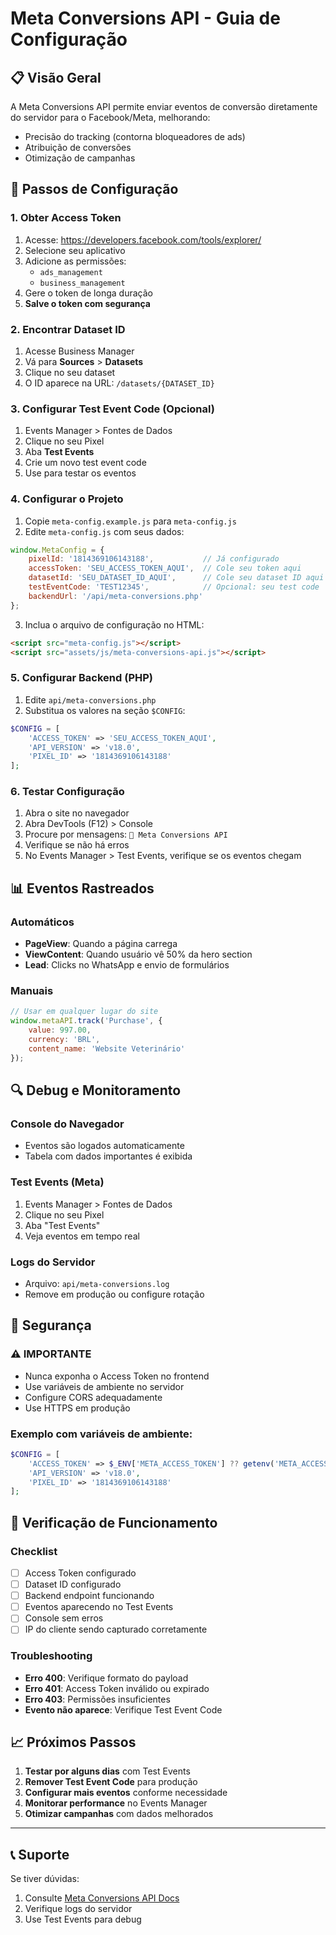 # Meta Conversions API - Guia de Configuração

## 📋 Visão Geral

A Meta Conversions API permite enviar eventos de conversão diretamente do servidor para o Facebook/Meta, melhorando:
- Precisão do tracking (contorna bloqueadores de ads)
- Atribuição de conversões
- Otimização de campanhas

## 🚀 Passos de Configuração

### 1. Obter Access Token

1. Acesse: https://developers.facebook.com/tools/explorer/
2. Selecione seu aplicativo
3. Adicione as permissões:
   - `ads_management`
   - `business_management`
4. Gere o token de longa duração
5. **Salve o token com segurança**

### 2. Encontrar Dataset ID

1. Acesse Business Manager
2. Vá para **Sources** > **Datasets**
3. Clique no seu dataset
4. O ID aparece na URL: `/datasets/{DATASET_ID}`

### 3. Configurar Test Event Code (Opcional)

1. Events Manager > Fontes de Dados
2. Clique no seu Pixel
3. Aba **Test Events**
4. Crie um novo test event code
5. Use para testar os eventos

### 4. Configurar o Projeto

1. Copie `meta-config.example.js` para `meta-config.js`
2. Edite `meta-config.js` com seus dados:

```javascript
window.MetaConfig = {
    pixelId: '1814369106143188',           // Já configurado
    accessToken: 'SEU_ACCESS_TOKEN_AQUI',  // Cole seu token aqui
    datasetId: 'SEU_DATASET_ID_AQUI',      // Cole seu dataset ID aqui
    testEventCode: 'TEST12345',            // Opcional: seu test code
    backendUrl: '/api/meta-conversions.php'
};
```

3. Inclua o arquivo de configuração no HTML:

```html
<script src="meta-config.js"></script>
<script src="assets/js/meta-conversions-api.js"></script>
```

### 5. Configurar Backend (PHP)

1. Edite `api/meta-conversions.php`
2. Substitua os valores na seção `$CONFIG`:

```php
$CONFIG = [
    'ACCESS_TOKEN' => 'SEU_ACCESS_TOKEN_AQUI',
    'API_VERSION' => 'v18.0',
    'PIXEL_ID' => '1814369106143188'
];
```

### 6. Testar Configuração

1. Abra o site no navegador
2. Abra DevTools (F12) > Console
3. Procure por mensagens: `🎯 Meta Conversions API`
4. Verifique se não há erros
5. No Events Manager > Test Events, verifique se os eventos chegam

## 📊 Eventos Rastreados

### Automáticos
- **PageView**: Quando a página carrega
- **ViewContent**: Quando usuário vê 50% da hero section
- **Lead**: Clicks no WhatsApp e envio de formulários

### Manuais
```javascript
// Usar em qualquer lugar do site
window.metaAPI.track('Purchase', {
    value: 997.00,
    currency: 'BRL',
    content_name: 'Website Veterinário'
});
```

## 🔍 Debug e Monitoramento

### Console do Navegador
- Eventos são logados automaticamente
- Tabela com dados importantes é exibida

### Test Events (Meta)
1. Events Manager > Fontes de Dados
2. Clique no seu Pixel
3. Aba "Test Events"
4. Veja eventos em tempo real

### Logs do Servidor
- Arquivo: `api/meta-conversions.log`
- Remove em produção ou configure rotação

## 🔐 Segurança

### ⚠️ IMPORTANTE
- Nunca exponha o Access Token no frontend
- Use variáveis de ambiente no servidor
- Configure CORS adequadamente
- Use HTTPS em produção

### Exemplo com variáveis de ambiente:
```php
$CONFIG = [
    'ACCESS_TOKEN' => $_ENV['META_ACCESS_TOKEN'] ?? getenv('META_ACCESS_TOKEN'),
    'API_VERSION' => 'v18.0',
    'PIXEL_ID' => '1814369106143188'
];
```

## 🎯 Verificação de Funcionamento

### Checklist
- [ ] Access Token configurado
- [ ] Dataset ID configurado
- [ ] Backend endpoint funcionando
- [ ] Eventos aparecendo no Test Events
- [ ] Console sem erros
- [ ] IP do cliente sendo capturado corretamente

### Troubleshooting
- **Erro 400**: Verifique formato do payload
- **Erro 401**: Access Token inválido ou expirado
- **Erro 403**: Permissões insuficientes
- **Evento não aparece**: Verifique Test Event Code

## 📈 Próximos Passos

1. **Testar por alguns dias** com Test Events
2. **Remover Test Event Code** para produção
3. **Configurar mais eventos** conforme necessidade
4. **Monitorar performance** no Events Manager
5. **Otimizar campanhas** com dados melhorados

---

## 📞 Suporte

Se tiver dúvidas:
1. Consulte [Meta Conversions API Docs](https://developers.facebook.com/docs/marketing-api/conversions-api)
2. Verifique logs do servidor
3. Use Test Events para debug